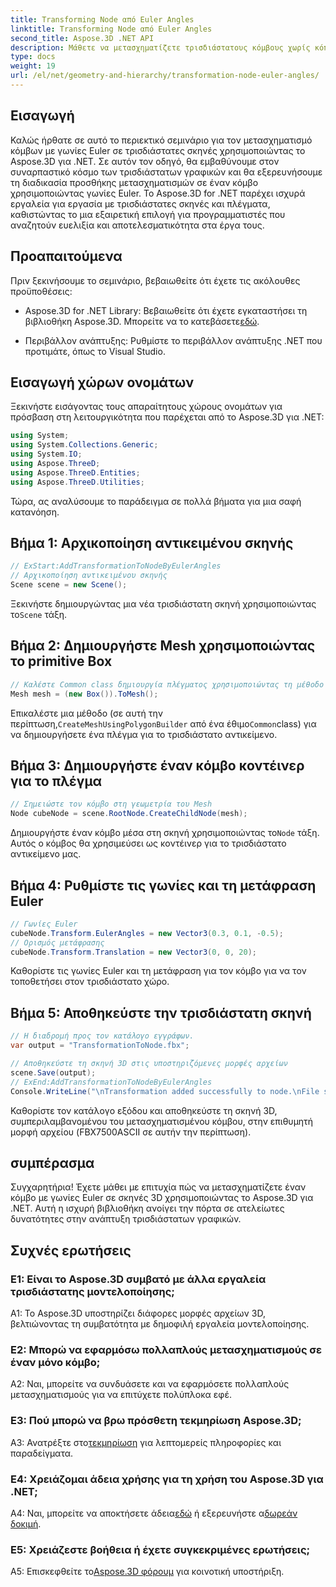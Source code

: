 ```yaml
---
title: Transforming Node από Euler Angles
linktitle: Transforming Node από Euler Angles
second_title: Aspose.3D .NET API
description: Μάθετε να μετασχηματίζετε τρισδιάστατους κόμβους χωρίς κόπο με το Aspose.3D για .NET. Ακολουθήστε τον βήμα προς βήμα οδηγό μας για εκπληκτικά αποτελέσματα στα έργα σας.
type: docs
weight: 19
url: /el/net/geometry-and-hierarchy/transformation-node-euler-angles/
---
```

## Εισαγωγή

Καλώς ήρθατε σε αυτό το περιεκτικό σεμινάριο για τον μετασχηματισμό κόμβων με γωνίες Euler σε τρισδιάστατες σκηνές χρησιμοποιώντας το Aspose.3D για .NET. Σε αυτόν τον οδηγό, θα εμβαθύνουμε στον συναρπαστικό κόσμο των τρισδιάστατων γραφικών και θα εξερευνήσουμε τη διαδικασία προσθήκης μετασχηματισμών σε έναν κόμβο χρησιμοποιώντας γωνίες Euler. Το Aspose.3D for .NET παρέχει ισχυρά εργαλεία για εργασία με τρισδιάστατες σκηνές και πλέγματα, καθιστώντας το μια εξαιρετική επιλογή για προγραμματιστές που αναζητούν ευελιξία και αποτελεσματικότητα στα έργα τους.

## Προαπαιτούμενα

Πριν ξεκινήσουμε το σεμινάριο, βεβαιωθείτε ότι έχετε τις ακόλουθες προϋποθέσεις:

-  Aspose.3D for .NET Library: Βεβαιωθείτε ότι έχετε εγκαταστήσει τη βιβλιοθήκη Aspose.3D. Μπορείτε να το κατεβάσετε[εδώ](https://releases.aspose.com/3d/net/).

- Περιβάλλον ανάπτυξης: Ρυθμίστε το περιβάλλον ανάπτυξης .NET που προτιμάτε, όπως το Visual Studio.

## Εισαγωγή χώρων ονομάτων

Ξεκινήστε εισάγοντας τους απαραίτητους χώρους ονομάτων για πρόσβαση στη λειτουργικότητα που παρέχεται από το Aspose.3D για .NET:

```csharp
using System;
using System.Collections.Generic;
using System.IO;
using Aspose.ThreeD;
using Aspose.ThreeD.Entities;
using Aspose.ThreeD.Utilities;
```

Τώρα, ας αναλύσουμε το παράδειγμα σε πολλά βήματα για μια σαφή κατανόηση.

## Βήμα 1: Αρχικοποίηση αντικειμένου σκηνής

```csharp
// ExStart:AddTransformationToNodeByEulerAngles
// Αρχικοποίηση αντικειμένου σκηνής
Scene scene = new Scene();
```

 Ξεκινήστε δημιουργώντας μια νέα τρισδιάστατη σκηνή χρησιμοποιώντας το`Scene` τάξη.


## Βήμα 2: Δημιουργήστε Mesh χρησιμοποιώντας το primitive Box

```csharp
// Καλέστε Common class δημιουργία πλέγματος χρησιμοποιώντας τη μέθοδο δημιουργίας πολυγώνων για να ορίσετε την παρουσία πλέγματος
Mesh mesh = (new Box()).ToMesh();
```

 Επικαλέστε μια μέθοδο (σε αυτή την περίπτωση,`CreateMeshUsingPolygonBuilder` από ένα έθιμο`Common`class) για να δημιουργήσετε ένα πλέγμα για το τρισδιάστατο αντικείμενο.

## Βήμα 3: Δημιουργήστε έναν κόμβο κοντέινερ για το πλέγμα

```csharp
// Σημειώστε τον κόμβο στη γεωμετρία του Mesh
Node cubeNode = scene.RootNode.CreateChildNode(mesh);
```

 Δημιουργήστε έναν κόμβο μέσα στη σκηνή χρησιμοποιώντας το`Node` τάξη. Αυτός ο κόμβος θα χρησιμεύσει ως κοντέινερ για το τρισδιάστατο αντικείμενο μας.

## Βήμα 4: Ρυθμίστε τις γωνίες και τη μετάφραση Euler

```csharp
// Γωνίες Euler
cubeNode.Transform.EulerAngles = new Vector3(0.3, 0.1, -0.5);            
// Ορισμός μετάφρασης
cubeNode.Transform.Translation = new Vector3(0, 0, 20);
```

Καθορίστε τις γωνίες Euler και τη μετάφραση για τον κόμβο για να τον τοποθετήσει στον τρισδιάστατο χώρο.

## Βήμα 5: Αποθηκεύστε την τρισδιάστατη σκηνή

```csharp
// Η διαδρομή προς τον κατάλογο εγγράφων.
var output = "TransformationToNode.fbx";

// Αποθηκεύστε τη σκηνή 3D στις υποστηριζόμενες μορφές αρχείων
scene.Save(output);
// ExEnd:AddTransformationToNodeByEulerAngles
Console.WriteLine("\nTransformation added successfully to node.\nFile saved at " + output);
```

Καθορίστε τον κατάλογο εξόδου και αποθηκεύστε τη σκηνή 3D, συμπεριλαμβανομένου του μετασχηματισμένου κόμβου, στην επιθυμητή μορφή αρχείου (FBX7500ASCII σε αυτήν την περίπτωση).

## συμπέρασμα

Συγχαρητήρια! Έχετε μάθει με επιτυχία πώς να μετασχηματίζετε έναν κόμβο με γωνίες Euler σε σκηνές 3D χρησιμοποιώντας το Aspose.3D για .NET. Αυτή η ισχυρή βιβλιοθήκη ανοίγει την πόρτα σε ατελείωτες δυνατότητες στην ανάπτυξη τρισδιάστατων γραφικών.

## Συχνές ερωτήσεις

### Ε1: Είναι το Aspose.3D συμβατό με άλλα εργαλεία τρισδιάστατης μοντελοποίησης;

A1: Το Aspose.3D υποστηρίζει διάφορες μορφές αρχείων 3D, βελτιώνοντας τη συμβατότητα με δημοφιλή εργαλεία μοντελοποίησης.

### Ε2: Μπορώ να εφαρμόσω πολλαπλούς μετασχηματισμούς σε έναν μόνο κόμβο;

A2: Ναι, μπορείτε να συνδυάσετε και να εφαρμόσετε πολλαπλούς μετασχηματισμούς για να επιτύχετε πολύπλοκα εφέ.

### Ε3: Πού μπορώ να βρω πρόσθετη τεκμηρίωση Aspose.3D;

 A3: Ανατρέξτε στο[τεκμηρίωση](https://reference.aspose.com/3d/net/) για λεπτομερείς πληροφορίες και παραδείγματα.

### Ε4: Χρειάζομαι άδεια χρήσης για τη χρήση του Aspose.3D για .NET;

 A4: Ναι, μπορείτε να αποκτήσετε άδεια[εδώ](https://purchase.aspose.com/buy) ή εξερευνήστε α[δωρεάν δοκιμή](https://releases.aspose.com/).

### Ε5: Χρειάζεστε βοήθεια ή έχετε συγκεκριμένες ερωτήσεις;

 A5: Επισκεφθείτε το[Aspose.3D φόρουμ](https://forum.aspose.com/c/3d/18) για κοινοτική υποστήριξη.